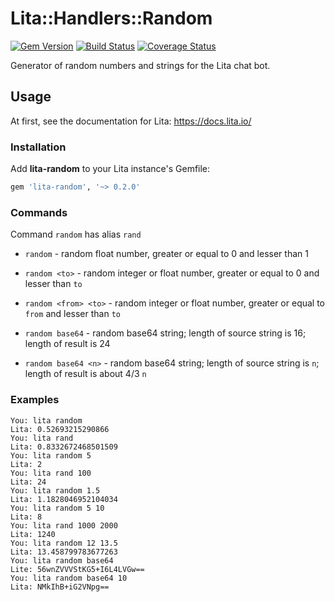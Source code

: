 Lita::Handlers::Random
======================

[![Gem Version](https://badge.fury.io/rb/lita-random.svg)](http://badge.fury.io/rb/lita-random)
[![Build Status](https://travis-ci.org/braiden-vasco/lita-random.svg)](https://travis-ci.org/braiden-vasco/lita-random)
[![Coverage Status](https://coveralls.io/repos/braiden-vasco/lita-random/badge.svg)](https://coveralls.io/r/braiden-vasco/lita-random)

Generator of random numbers and strings for the Lita chat bot.

Usage
-----

At first, see the documentation for Lita: https://docs.lita.io/

### Installation

Add **lita-random** to your Lita instance's Gemfile:

```ruby
gem 'lita-random', '~> 0.2.0'
```

### Commands

Command `random` has alias `rand`

* `random` -
  random float number, greater or equal to 0 and lesser than 1

* `random <to>` -
  random integer or float number, greater or equal to 0 and lesser than `to`

* `random <from> <to>` -
  random integer or float number, greater or equal to `from` and lesser than `to`

* `random base64` -
  random base64 string; length of source string is 16; length of result is 24

* `random base64 <n>` -
  random base64 string; length of source string is `n`;
  length of result is about 4/3 `n`

### Examples

```
You: lita random
Lita: 0.52693215290866
You: lita rand
Lita: 0.8332672468501509
You: lita random 5
Lita: 2
You: lita rand 100
Lita: 24
You: lita random 1.5
Lita: 1.1828046952104034
You: lita random 5 10
Lita: 8
You: lita rand 1000 2000
Lita: 1240
You: lita random 12 13.5
Lita: 13.458799783677263
You: lita random base64
Lite: 56wnZVVVStKG5+I6L4LVGw==
You: lita random base64 10
Lita: NMkIhB+iG2VNpg==
```
